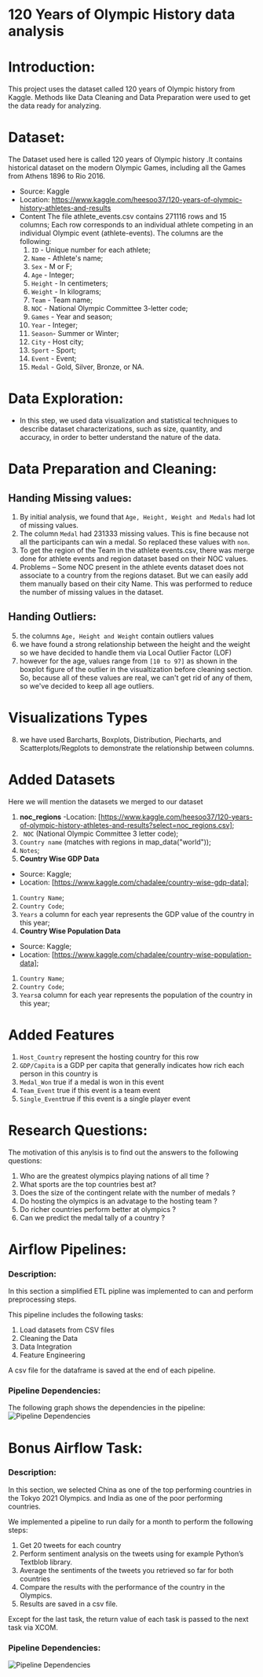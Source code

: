 
# 120 Years of Olympic History data analysis

# Introduction:
This project uses the dataset called 120 years of Olympic history from
Kaggle. Methods like Data Cleaning and Data Preparation were used to get the data ready for analyzing.

# Dataset:
The Dataset used here is called 120 years of Olympic history .It contains historical dataset on the modern Olympic Games, including all the Games from Athens 1896 to Rio 2016.
- Source: Kaggle
- Location: https://www.kaggle.com/heesoo37/120-years-of-olympic-history-athletes-and-results
- Content
The file athlete_events.csv contains 271116 rows and 15 columns; Each row corresponds to an individual athlete competing in an individual Olympic event (athlete-events). 
The columns are the following:<br>
	1. `ID` - Unique number for each athlete;
	2. `Name` - Athlete's name;
	3. `Sex` - M or F;
	4. `Age` - Integer;
	5. `Height` - In centimeters;
	6. `Weight` - In kilograms;
	7. `Team` - Team name;
	8. `NOC` - National Olympic Committee 3-letter code;
	9. `Games` - Year and season;
	10. `Year` - Integer;
	11. `Season`- Summer or Winter;
	12. `City` - Host city;
	13. `Sport` - Sport;
	14. `Event` - Event;
	15. `Medal` - Gold, Silver, Bronze, or NA.


# Data Exploration: 
- In this step, we used data visualization and statistical techniques to describe dataset characterizations, such as size, quantity, and accuracy, in order to better understand the nature of the data.


# Data Preparation and Cleaning:
## Handing Missing values:
 1. By initial analysis, we found that `Age, Height, Weight and Medals` had lot of missing values. 
 2. The column `Medal` had 231333 missing values. This is fine because not all the participants can win a medal. So replaced these values with `non`.
 3. To get the region of the Team in the athlete events.csv, there was merge done for athlete events and region dataset based on their NOC values.
 4. Problems – Some NOC present in the athlete events dataset does not associate to a country from the regions dataset. But we can easily add them manually based on their city Name. This was performed to reduce the number of missing values in the dataset.
## Handing Outliers:
 5. the columns `Age, Height and Weight` contain outliers values 
 6. we have found a strong relationship between the height and the weight so we have decided to handle them via Local Outlier Factor (LOF) 
 7. however for the age,  values range from  `[10 to 97]`  as shown in the boxplot figure of the outlier in the visualtization before cleaning section. So, because all of these values are real, we can't get rid of any of them, so we've decided to keep all age outliers.
# Visualizations Types
 8. we have used Barcharts, Boxplots, Distribution, Piecharts, and Scatterplots/Regplots to demonstrate the relationship between columns. 
# Added Datasets
Here we will mention the datasets we merged to our dataset
 1. **noc_regions**
 -Location:  [https://www.kaggle.com/heesoo37/120-years-of-olympic-history-athletes-and-results?select=noc_regions.csv];
 1. ` NOC` (National Olympic Committee 3 letter code);
 2. `Country name` (matches with regions in  map_data("world"));
  3. `Notes`;
 2. **Country Wise GDP Data**
 -  Source: Kaggle;
-   Location:  [https://www.kaggle.com/chadalee/country-wise-gdp-data];
1. `Country Name`;
2. `Country Code`;
3. `Years` a column for each year represents the GDP value of the country in this year;
3.  **Country Wise Population Data** 
-   Source: Kaggle;
-   Location:  [https://www.kaggle.com/chadalee/country-wise-population-data];
1. `Country Name`;
2. `Country Code`;
3. `Years`a column for each year represents the population of the country in this year;


# Added Features

 1. `Host_Country` represent the hosting country for this row
 2. `GDP/Capita` is a GDP per capita that generally indicates how rich each person in this country is
 3. `Medal_Won` true if a medal is won in this event
 4. `Team_Event` true if this event is a team event 
 5. `Single_Event`true if this event is a single player event

# Research Questions:
The motivation of this anylsis is to find out the answers to the following questions: 

1. Who are the greatest olympics playing nations of all time ?
2.  What sports are the top countries best at?
3.  Does the size of the contingent relate with the number of medals ?
4.  Do hosting the olympics is an advatage to the hosting team ?
5.  Do richer countries perform better at olympics ?
6.  Can we predict the medal tally of a country ?


# Airflow Pipelines: 

### Description: 
In this section a simplified ETL pipline was implemented to can and perform preprocessing steps.

This pipeline includes the following tasks: 
1. Load datasets from CSV files
2. Cleaning the Data 
3. Data Integration 
4. Feature Engineering  

A csv file for the dataframe is saved at the end of each pipeline.

### Pipeline Dependencies: 
The following graph shows the dependencies in the pipeline: 
![Pipeline Dependencies](https://i.postimg.cc/26mmjKSr/Annotation-2021-12-31-143608.png)

# Bonus Airflow Task: 

### Description: 
In this section, we selected China as one of the top performing countries in the Tokyo 2021 Olympics. and India as one of the poor performing countries.

We implemented a pipeline to run daily for a month to perform the following steps: 
 1. Get 20 tweets for each country 
 2. Perform sentiment analysis on the tweets using for example Python’s Textblob library.
 3. Average the sentiments of the tweets you retrieved so far for both countries
 4. Compare the results with the performance of the country in the Olympics.
 5. Results are saved in a csv file.
 
Except for the last task, the return value of each task is passed to the next task via XCOM.

### Pipeline Dependencies: 

![Pipeline Dependencies](https://i.postimg.cc/NMspb60Q/Annotation-2021-12-31-150315.png)
 